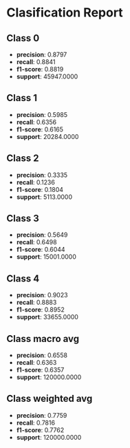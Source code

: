 # Clasification Report

## Class 0
- **precision**: 0.8797
- **recall**: 0.8841
- **f1-score**: 0.8819
- **support**: 45947.0000

## Class 1
- **precision**: 0.5985
- **recall**: 0.6356
- **f1-score**: 0.6165
- **support**: 20284.0000

## Class 2
- **precision**: 0.3335
- **recall**: 0.1236
- **f1-score**: 0.1804
- **support**: 5113.0000

## Class 3
- **precision**: 0.5649
- **recall**: 0.6498
- **f1-score**: 0.6044
- **support**: 15001.0000

## Class 4
- **precision**: 0.9023
- **recall**: 0.8883
- **f1-score**: 0.8952
- **support**: 33655.0000

## Class macro avg
- **precision**: 0.6558
- **recall**: 0.6363
- **f1-score**: 0.6357
- **support**: 120000.0000

## Class weighted avg
- **precision**: 0.7759
- **recall**: 0.7816
- **f1-score**: 0.7762
- **support**: 120000.0000

